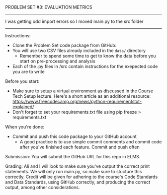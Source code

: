 PROBLEM SET #3: EVALUATION METRICS
____________________________________________________________________
I was getting odd import errors so I moved main.py to the src folder
____________________________________________________________________
Instructions:

- Clone the Problem Set code package from GitHub:
- You will use two CSV files already included in the `data/` directory
   - Remember to spend some time to get to know the data before you start on pre-processing and analysis
- Each of the .py files in /src contain instructions for the exepected code you are to write

Before you start:

- Make sure to setup a virtual environment as discussed in the Course Tech Setup lecture. Here's a short article as an additional resource: https://www.freecodecamp.org/news/python-requirementstxt-explained/
- Don't forget to set your requirements.txt file using pip freeze > requirements.txt

When you're done:

- Commit and push this code package to your GitHub account
    - A good practice is to use simple commit comments and commit code after you've finished each feature. Commit and push often

Submission: You will submit the GitHub URL for this repo in ELMS.

Grading: Ali and I will look to make sure you've output the correct print statements. We will only run main.py, so make sure to stucture this correctly. Credit will be given for adhering to the course's Code Standards and Data Standards, using GitHub correctly, and producing the correct output, among other considerations.


